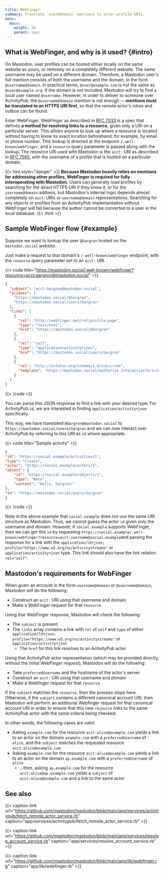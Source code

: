 ```yaml
---
title: WebFinger
summary: Translate `user@domain` mentions to actor profile URIs.
menu:
  docs:
    weight: 20
    parent: spec
---
```


## What is WebFinger, and why is it used? {#intro}

On Mastodon, user profiles can be hosted either locally on the same website as yours, or remotely on a completely different website. The same username may be used on a different domain. Therefore, a Mastodon user's full mention consists of both the username and the domain, in the form `@username@domain`. In practical terms, `@user@example.com` is not the same as `@user@example.org`. If the domain is not included, Mastodon will try to find a local user named `@username`. However, in order to deliver to someone over ActivityPub, the `@username@domain` mention is not enough -- **mentions must be translated to an HTTPS URI first**, so that the remote actor's inbox and outbox can be found.

Enter WebFinger. WebFinger as described in [RFC 7033](https://tools.ietf.org/html/rfc7033) is a spec that defines **a method for resolving links to a resource**, given only a URI on a particular server. This allows anyone to look up where a resource is located without having to know its exact location beforehand; for example, by email or phone number. This lookup is directed at the endpoint `/.well-known/webfinger`, and a `resource` query parameter is passed along with the lookup. The resource URI used with Mastodon is the `acct:` URI as described in [RFC 7565](https://tools.ietf.org/html/rfc7565), with the username of a profile that is hosted on a particular domain.

{{< hint style="danger" >}}
**Because Mastodon heavily relies on mentions for addressing other profiles, WebFinger is required for fully interoperating with Mastodon.** Users can generally load profiles by searching for the direct HTTPS URI if they know it, or for the `username@domain` address, but Mastodon's internal logic depends almost completely on `acct`: URIs or `username@domain` representations. Searching for any objects or profiles from an ActivityPub implementation without WebFinger will fail because the author cannot be converted to a user in the local database.
{{< /hint >}}

## Sample WebFinger flow {#example}

Suppose we want to lookup the user `@Gargron` hosted on the `mastodon.social` website.

Just make a request to that domain's `/.well-known/webfinger` endpoint, with the `resource` query parameter set to an `acct:` URI.

{{< code title="https://mastodon.social/.well-known/webfinger?resource=acct:gargron@mastodon.social" >}}
```json
{
  "subject": "acct:Gargron@mastodon.social",
  "aliases": [
    "https://mastodon.social/@Gargron",
    "https://mastodon.social/users/Gargron"
  ],
  "links": [
    {
      "rel": "http://webfinger.net/rel/profile-page",
      "type": "text/html",
      "href": "https://mastodon.social/@Gargron"
    },
    {
      "rel": "self",
      "type": "application/activity+json",
      "href": "https://mastodon.social/users/Gargron"
    },
    {
      "rel": "http://ostatus.org/schema/1.0/subscribe",
      "template": "https://mastodon.social/authorize_interaction?uri={uri}"
    }
  ]
}
```
{{< /code >}}

You can parse this JSON response to find a link with your desired type. For ActivityPub `id`, we are interested in finding `application/activity+json` specifically.

This way, we have translated `@Gargron@mastodon.social` to `https://mastodon.social/users/Gargron` and we can now interact over ActivityPub by referring to this URI as `id` where appropriate.

{{< code title="Sample activity" >}}
```json
{
"id": "https://social.example/activities/1",
"type": "Create",
"actor": "https://social.example/actors/1",
"object": {
    "id": "https://social.example/objects/1",
    "type": "Note",
    "content": "Hello, Gargron!"
},
"to": "https://mastodon.social/users/Gargron"
}
```
{{< /code >}}

Note in the above example that `social.example` does not use the same URI structure as Mastodon. Thus, we cannot guess the actor `id` given only the username and domain. However, if `social.example` supports WebFinger, then we can get this `id` by requesting `https://social.example/.well-known/webfinger?resource=acct:username@social.example`and parsing the response for a link with the `application/ld+json; profile="https://www.w3.org/ns/activitystreams"` or `application/activity+json` type. This link should also have the link relation `rel="self"`.

## Mastodon's requirements for WebFinger

When given an account in the form `username@domain` or `@username@domain`, Mastodon will do the following:

- Construct an `acct:` URI using that username and domain
- Make a WebFinger request for that `resource`

Using that WebFinger response, Mastodon will check the following:

- The `subject` is present
- The `links` array contains a link with `rel` of `self` and `type` of either `application/ld+json; profile="https://www.w3.org/ns/activitystreams"` or `application/activity+json`
  - The `href` for this link resolves to an ActivityPub actor

Using that ActivityPub actor representation (which may be provided directly, without the initial WebFinger request), Mastodon will do the following:

- Take `preferredUsername` and the hostname of the actor's server
- Construct an `acct:` URI using that username and domain
- Make a Webfinger request for that `resource`

If the `subject` matches the `resource`, then the process stops here. Otherwise, if the `subject` contains a different canonical account URI, then Mastodon will perform an additional Webfinger request for that canonical account URI in order to ensure that this new `resource` links to the same ActivityPub actor with the same criteria being checked.

In other words, the following cases are valid:

- Asking `example.com` for the resource `acct:alice@example.com` yields a link to an actor on the domain `example.com` with a `preferredUsername` of `alice`, and the `subject` matches the requested resource `acct:alice@example.com`
- Asking `example.com` for the resource `acct:alice@example.com` yields a link to an actor on the domain `ap.example.com` with a `preferredUsername` of `alice`
  - ...then, asking `ap.example.com` for the resource `acct:alice@ap.example.com` yields a `subject` of `acct:alice@example.com` and a link to the same actor

## See also

{{< caption-link url="https://github.com/mastodon/mastodon/blob/main/app/services/activitypub/fetch_remote_actor_service.rb" caption="app/services/activitypub/fetch_remote_actor_service.rb" >}}

{{< caption-link url="https://github.com/mastodon/mastodon/blob/main/app/services/resolve_account_service.rb" caption="app/services/resolve_account_service.rb" >}}

{{< caption-link url="https://github.com/mastodon/mastodon/blob/main/app/lib/webfinger.rb" caption="app/lib/webfinger.rb" >}}